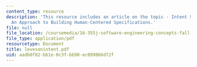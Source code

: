 ```yaml
---
content_type: resource
description: 'This resource includes an article on the topic - Intent Specifications:
  An Approach to Building Human-Centered Specifications.'
file: null
file_location: /coursemedia/16-355j-software-engineering-concepts-fall-2005/aadb0f82bb1e0c3fbb90ec099866d72f_levesonintent.pdf
file_type: application/pdf
resourcetype: Document
title: levesonintent.pdf
uid: aadb0f82-bb1e-0c3f-bb90-ec099866d72f
---
```

